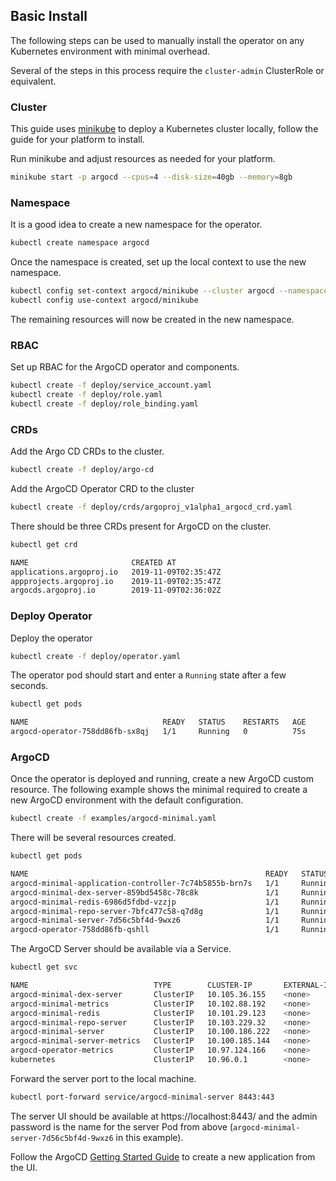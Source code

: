 ## Basic Install

The following steps can be used to manually install the operator on any Kubernetes environment with minimal overhead.

Several of the steps in this process require the `cluster-admin` ClusterRole or equivalent.

### Cluster

This guide uses [minikube](https://minikube.sigs.k8s.io/) to deploy a Kubernetes cluster locally, follow the 
guide for your platform to install. 

Run minikube and adjust resources as needed for your platform. 

```bash
minikube start -p argocd --cpus=4 --disk-size=40gb --memory=8gb
```

### Namespace

It is a good idea to create a new namespace for the operator.

```bash
kubectl create namespace argocd
```

Once the namespace is created, set up the local context to use the new namespace.

```bash
kubectl config set-context argocd/minikube --cluster argocd --namespace argocd --user argocd
kubectl config use-context argocd/minikube
```

The remaining resources will now be created in the new namespace.

### RBAC

Set up RBAC for the ArgoCD operator and components.

```bash
kubectl create -f deploy/service_account.yaml
kubectl create -f deploy/role.yaml
kubectl create -f deploy/role_binding.yaml
```

### CRDs

Add the Argo CD CRDs to the cluster.

```bash
kubectl create -f deploy/argo-cd
```

Add the ArgoCD Operator CRD to the cluster

```bash
kubectl create -f deploy/crds/argoproj_v1alpha1_argocd_crd.yaml
```

There should be three CRDs present for ArgoCD on the cluster.

```bash
kubectl get crd
```

```bash
NAME                       CREATED AT
applications.argoproj.io   2019-11-09T02:35:47Z
appprojects.argoproj.io    2019-11-09T02:35:47Z
argocds.argoproj.io        2019-11-09T02:36:02Z
```
### Deploy Operator

Deploy the operator

```bash
kubectl create -f deploy/operator.yaml
```

The operator pod should start and enter a `Running` state after a few seconds.

```bash
kubectl get pods
```

```bash
NAME                              READY   STATUS    RESTARTS   AGE
argocd-operator-758dd86fb-sx8qj   1/1     Running   0          75s
```

### ArgoCD

Once the operator is deployed and running, create a new ArgoCD custom resource.
The following example shows the minimal required to create a new ArgoCD
environment with the default configuration.

```bash
kubectl create -f examples/argocd-minimal.yaml
```

There will be several resources created.

```bash
kubectl get pods
```
```bash
NAME                                                     READY   STATUS    RESTARTS   AGE
argocd-minimal-application-controller-7c74b5855b-brn7s   1/1     Running   0          29s
argocd-minimal-dex-server-859bd5458c-78c8k               1/1     Running   0          29s
argocd-minimal-redis-6986d5fdbd-vzzjp                    1/1     Running   0          29s
argocd-minimal-repo-server-7bfc477c58-q7d8g              1/1     Running   0          29s
argocd-minimal-server-7d56c5bf4d-9wxz6                   1/1     Running   0          29s
argocd-operator-758dd86fb-qshll                          1/1     Running   0          51s
```

The ArgoCD Server should be available via a Service.

```bash
kubectl get svc
```

```bash
NAME                            TYPE        CLUSTER-IP       EXTERNAL-IP   PORT(S)             AGE
argocd-minimal-dex-server       ClusterIP   10.105.36.155    <none>        5556/TCP,5557/TCP   2m28s
argocd-minimal-metrics          ClusterIP   10.102.88.192    <none>        8082/TCP            2m28s
argocd-minimal-redis            ClusterIP   10.101.29.123    <none>        6379/TCP            2m28s
argocd-minimal-repo-server      ClusterIP   10.103.229.32    <none>        8081/TCP,8084/TCP   2m28s
argocd-minimal-server           ClusterIP   10.100.186.222   <none>        80/TCP,443/TCP      2m28s
argocd-minimal-server-metrics   ClusterIP   10.100.185.144   <none>        8083/TCP            2m28s
argocd-operator-metrics         ClusterIP   10.97.124.166    <none>        8383/TCP,8686/TCP   23m
kubernetes                      ClusterIP   10.96.0.1        <none>        443/TCP             44m
```

Forward the server port to the local machine.

```bash
kubectl port-forward service/argocd-minimal-server 8443:443
```

The server UI should be available at https://localhost:8443/ and the admin
password is the name for the server Pod from above (`argocd-minimal-server-7d56c5bf4d-9wxz6` in this example).

Follow the ArgoCD [Getting Started Guide](https://argoproj.github.io/argo-cd/getting_started/#creating-apps-via-ui) 
to create a new application from the UI.
